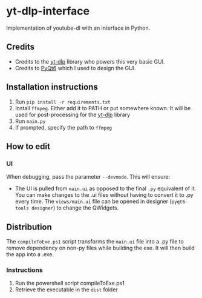 # yt-dlp-interface
Implementation of youtube-dl with an interface in Python.
##  Credits
- Credits to the [yt-dlp](https://github.com/yt-dlp/yt-dlp?tab=readme-ov-file#embedding-yt-dlp) library who powers this very basic GUI.
- Credits to [PyQt6](https://pypi.org/project/PyQt6/) which I used to design the GUI.

## Installation instructions
1. Run `pip install -r requirements.txt`
2. Install `ffmpeg`. Either add it to PATH or put somewhere known. It will be used for post-processing for the [yt-dlp](https://github.com/yt-dlp/yt-dlp?tab=readme-ov-file#embedding-yt-dlp) library
3. Run `main.py`
4. If prompted, specify the path to `ffmpeg`


## How to edit
### UI
When debugging, pass the parameter `--devmode`. This will ensure:
- The UI is pulled from `main.ui` as opposed to the final `.py` equivalent of it. You can make changes to the .ui files without having to convert it to .py every time. 
The `views/main.ui` file can be opened in designer (`pyqt6-tools designer`) to change the QWidgets. 
## Distribution 
The `compileToExe.ps1` script transforms the `main.ui` file into a .py file to remove dependency on non-py files while building the exe. It will then build the app into a .exe.
### Instructions
1. Run the powershell script compileToExe.ps1
2. Retrieve the executable in the `dist` folder
